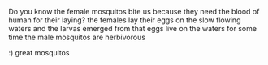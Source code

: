 Do you know the female mosquitos bite us because they need the blood of human for their laying?
the females lay their eggs on the slow flowing waters and the larvas emerged from that eggs live on the waters for some time the male mosquitos are herbivorous


:) great mosquitos
